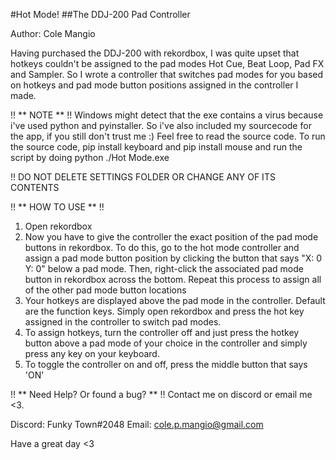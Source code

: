 #Hot Mode!
##The DDJ-200 Pad Controller

Author: Cole Mangio

Having purchased the DDJ-200 with rekordbox, I was quite upset that 
hotkeys couldn't be assigned to the pad modes Hot Cue, Beat Loop, Pad FX and Sampler.
So I wrote a controller that switches pad modes for you
based on hotkeys and pad mode button positions assigned in the controller I made.

!! ** NOTE ** !!
Windows might detect that the exe contains a virus because i've used python and pyinstaller.
So i've also included my sourcecode for the app, if you still don't trust me :)
Feel free to read the source code. To run the source code, pip install keyboard and pip install mouse
and run the script by doing python ./Hot Mode.exe

!! DO NOT DELETE SETTINGS FOLDER OR CHANGE ANY OF ITS CONTENTS

!! ** HOW TO USE ** !!
1. Open rekordbox
2. Now you have to give the controller the exact position of the pad mode buttons in rekordbox. 
To do this, go to the hot mode controller and assign a pad mode button position by clicking
the button that says "X: 0 Y: 0" below a pad mode. Then, right-click the associated pad mode
button in rekordbox across the bottom. Repeat this process to assign all of the other
pad mode button locations
3. Your hotkeys are displayed above the pad mode in the controller. Default are the function keys.
Simply open rekordbox and press the hot key assigned in the controller to switch pad modes.
4. To assign hotkeys, turn the controller off and just press the hotkey button above a pad mode of 
your choice in the controller and simply press any key on your keyboard.
5. To toggle the controller on and off, press the middle button that says 'ON'

!! ** Need Help? Or found a bug? ** !!
Contact me on discord or email me <3.

Discord: Funky Town#2048
Email: cole.p.mangio@gmail.com

Have a great day <3
